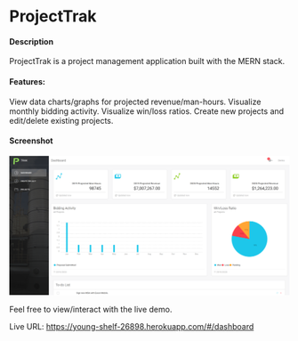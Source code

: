 # ProjectTrak

#### Description

ProjectTrak is a project management application built with the MERN stack.

#### Features:

View data charts/graphs for projected revenue/man-hours.
Visualize monthly bidding activity.
Visualize win/loss ratios.
Create new projects and edit/delete existing projects.

#### Screenshot

![](./screenshot.png)


Feel free to view/interact with the live demo.

Live URL: https://young-shelf-26898.herokuapp.com/#/dashboard

